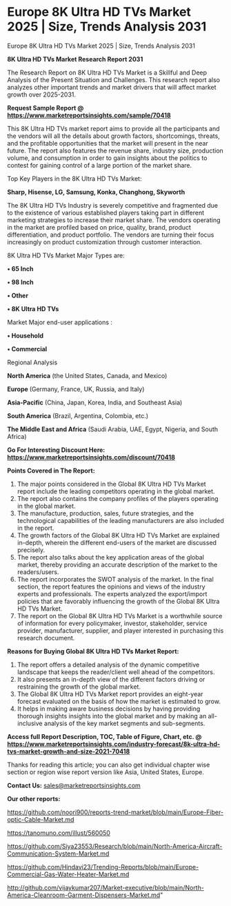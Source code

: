 # Europe 8K Ultra HD TVs Market 2025 | Size, Trends Analysis 2031
Europe 8K Ultra HD TVs Market 2025 | Size, Trends Analysis 2031

<strong>8K Ultra HD TVs Market Research Report 2031</strong>

The Research Report on 8K Ultra HD TVs Market is a Skillful and Deep Analysis of the Present Situation and Challenges. This research report also analyzes other important trends and market drivers that will affect market growth over 2025-2031.

<strong>Request Sample Report @ <a href=https://www.marketreportsinsights.com/sample/70418>https://www.marketreportsinsights.com/sample/70418</a></strong>

This 8K Ultra HD TVs market report aims to provide all the participants and the vendors will all the details about growth factors, shortcomings, threats, and the profitable opportunities that the market will present in the near future. The report also features the revenue share, industry size, production volume, and consumption in order to gain insights about the politics to contest for gaining control of a large portion of the market share.

Top Key Players in the 8K Ultra HD TVs Market:

<strong>Sharp, Hisense, LG, Samsung, Konka, Changhong, Skyworth</strong>

The 8K Ultra HD TVs Industry is severely competitive and fragmented due to the existence of various established players taking part in different marketing strategies to increase their market share. The vendors operating in the market are profiled based on price, quality, brand, product differentiation, and product portfolio. The vendors are turning their focus increasingly on product customization through customer interaction.

8K Ultra HD TVs Market Major Types are:

<strong>• 65 Inch

• 98 Inch

• Other

• 8K Ultra HD TVs</strong>

Market Major end-user applications :

<strong>• Household

• Commercial</strong>

Regional Analysis

</u><strong><b>North America</b></strong> (the United States, Canada, and Mexico)

<strong><b>Europe </b></strong>(Germany, France, UK, Russia, and Italy)

<strong><b>Asia-Pacific</b></strong> (China, Japan, Korea, India, and Southeast Asia)

<strong><b>South America</b></strong> (Brazil, Argentina, Colombia, etc.)

<strong><b>The Middle East and Africa</b></strong> (Saudi Arabia, UAE, Egypt, Nigeria, and South Africa)

<strong>Go For Interesting Discount Here: <a href=https://www.marketreportsinsights.com/discount/70418>https://www.marketreportsinsights.com/discount/70418</a></strong>

<strong>Points Covered in The Report:</strong>
<ol>
  <li>The major points considered in the Global 8K Ultra HD TVs Market report include the leading competitors operating in the global market.</li>
  <li>The report also contains the company profiles of the players operating in the global market.</li>
  <li>The manufacture, production, sales, future strategies, and the technological capabilities of the leading manufacturers are also included in the report.</li>
  <li>The growth factors of the Global 8K Ultra HD TVs Market are explained in-depth, wherein the different end-users of the market are discussed precisely.</li>
  <li>The report also talks about the key application areas of the global market, thereby providing an accurate description of the market to the readers/users.</li>
  <li>The report incorporates the SWOT analysis of the market. In the final section, the report features the opinions and views of the industry experts and professionals. The experts analyzed the export/import policies that are favorably influencing the growth of the Global 8K Ultra HD TVs Market.</li>
  <li>The report on the Global 8K Ultra HD TVs Market is a worthwhile source of information for every policymaker, investor, stakeholder, service provider, manufacturer, supplier, and player interested in purchasing this research document.</li>
</ol>
<strong>Reasons for Buying Global 8K Ultra HD TVs Market Report:</strong>

<ol>
  <li>The report offers a detailed analysis of the dynamic competitive landscape that keeps the reader/client well ahead of the competitors.</li>
  <li>It also presents an in-depth view of the different factors driving or restraining the growth of the global market.</li>
  <li>The Global 8K Ultra HD TVs Market report provides an eight-year forecast evaluated on the basis of how the market is estimated to grow.</li>
  <li>It helps in making aware business decisions by having providing thorough insights insights into the global market and by making an all-inclusive analysis of the key market segments and sub-segments.</li>
</ol>
<strong>Access full Report Description, TOC, Table of Figure, Chart, etc. @ <a href=https://www.marketreportsinsights.com/industry-forecast/8k-ultra-hd-tvs-market-growth-and-size-2021-70418>https://www.marketreportsinsights.com/industry-forecast/8k-ultra-hd-tvs-market-growth-and-size-2021-70418</a></strong>


Thanks for reading this article; you can also get individual chapter wise section or region wise report version like Asia, United States, Europe.

<strong>Contact Us:</strong>
sales@marketreportsinsights.com

<strong>Our other reports:</strong>

<a href=https://github.com/noori900/reports-trend-market/blob/main/Europe-Fiber-optic-Cable-Market.md>https://github.com/noori900/reports-trend-market/blob/main/Europe-Fiber-optic-Cable-Market.md</a>

<a href=https://tanomuno.com/illust/560050>https://tanomuno.com/illust/560050</a>

<a href=https://github.com/Siya23553/Research/blob/main/North-America-Aircraft-Communication-System-Market.md>https://github.com/Siya23553/Research/blob/main/North-America-Aircraft-Communication-System-Market.md</a>

<a href=https://github.com/Hindavi23/Trending-Reports/blob/main/Europe-Commercial-Gas-Water-Heater-Market.md>https://github.com/Hindavi23/Trending-Reports/blob/main/Europe-Commercial-Gas-Water-Heater-Market.md</a>

<a href=http://github.com/vijaykumar207/Market-executive/blob/main/North-America-Cleanroom-Garment-Dispensers-Market.md>http://github.com/vijaykumar207/Market-executive/blob/main/North-America-Cleanroom-Garment-Dispensers-Market.md</a>"
